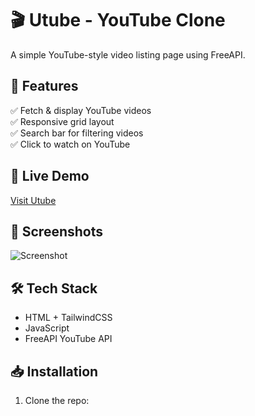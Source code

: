 # 🎬 Utube - YouTube Clone

A simple YouTube-style video listing page using FreeAPI.

## 🚀 Features
✅ Fetch & display YouTube videos  
✅ Responsive grid layout  
✅ Search bar for filtering videos  
✅ Click to watch on YouTube  

## 🔗 Live Demo
[Visit Utube](https://utube-green.vercel.app/)

## 📸 Screenshots
![Screenshot](desktop.png)

## 🛠️ Tech Stack
- HTML + TailwindCSS
- JavaScript 
- FreeAPI YouTube API

## 📥 Installation
1. Clone the repo:
